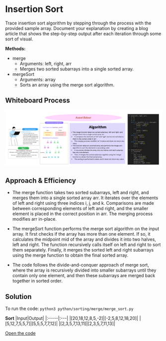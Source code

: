 # Insertion Sort
 Trace insertion sort algorithm by stepping through the process with the provided sample array. Document your explanation by creating a blog article that shows the step-by-step output after each iteration through some sort of visual.

**Methods:**
- merge
  - Arguments: left, right, arr
  - Merges two sorted subarrays into a single sorted array.
- mergeSort
  - Arguments: array
  - Sorts an array using the merge sort algorithm.

## Whiteboard Process
![insertion](./merge%20sort.png)

## Approach & Efficiency
- The merge function takes two sorted subarrays, left and right, and merges them into a single sorted array arr. It iterates over the elements of left and right using three indices i, j, and k. Comparisons are made between corresponding elements of left and right, and the smaller element is placed in the correct position in arr. The merging process modifies arr in-place.

- The mergeSort function performs the merge sort algorithm on the input array. It first checks if the array has more than one element. If so, it calculates the midpoint mid of the array and divides it into two halves, left and right. The function recursively calls itself on left and right to sort them separately. Finally, it merges the sorted left and right subarrays using the merge function to obtain the final sorted array.

- The code follows the divide-and-conquer approach of merge sort, where the array is recursively divided into smaller subarrays until they contain only one element, and then these subarrays are merged back together in sorted order.

## Solution
To run the code: `python3 python/sorting/merge/merge_sort.py`

**Sort**
|Input|Output|
|:-----|:---|
|[20,18,12,8,5,-2]|[-2,5,8,12,18,20]|
|[5,12,7,5,5,7]|[5,5,5,7,7,12]|
|[2,3,5,7,13,11]|[2,3,5,7,11,13]|

[Open the code](./merge_sort.py)